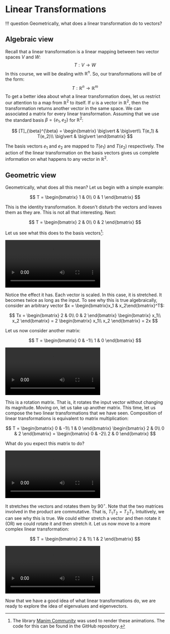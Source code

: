 # Linear Transformations

!!! question
	Geometrically, what does a linear transformation do to vectors?



## Algebraic view

Recall that a linear transformation is a linear mapping between two vector spaces $V$ and $W$:
$$
T: V \rightarrow W
$$
In this course, we will be dealing with $\mathbb{R}^n$. So, our transformations will be of the form:
$$
T: \mathbb{R}^n \rightarrow \mathbb{R}^m
$$
To get a better idea about what a linear transformation does, let us restrict our attention to a map from $\mathbb{R}^{2}$ to itself. If $u$ is a vector in $\mathbb{R}^{2}$, then the transformation returns another vector in the same space. We can associated a matrix for every linear transformation. Assuming that we use the standard basis $\beta = \{e_1, e_2\}$ for $\mathbb{R}^2$:


$$
[T]_{\beta}^{\beta} = \begin{bmatrix}
\big\vert & \big\vert\\
T(e_1) & T(e_2)\\
\big\vert & \big\vert
\end{bmatrix}
$$


The basis vectors $e_1$ and $e_2$ are mapped to $T(e_1)$ and $T(e_2)$ respectively. The action of the linear transformation on the basis vectors gives us complete information on what happens to any vector in $\mathbb{R}^{2}$.



## Geometric view

 Geometrically, what does all this mean? Let us begin with a simple example:



$$
T = \begin{bmatrix}
1 & 0\\
0 & 1
\end{bmatrix}
$$



This is the identity transformation. It doesn't disturb the vectors and leaves them as they are. This is not all that interesting. Next:



$$
T = \begin{bmatrix}
2 & 0\\
0 & 2
\end{bmatrix}
$$



Let us see what this does to the basis vectors[^1]:



![type:video](../assets/videos/mat_1.mp4)



Notice the effect it has. Each vector is scaled. In this case, it is stretched. It becomes twice as long as the input. To see why this is true algebraically, consider an arbitrary vector $x = \begin{bmatrix}x_1 & x_2\end{bmatrix}^T$:


$$
Tx = \begin{bmatrix}
2 & 0\\
0 & 2
\end{bmatrix} \begin{bmatrix}
x_1\\
x_2
\end{bmatrix} = 2 \begin{bmatrix}
x_1\\
x_2
\end{bmatrix} = 2x
$$


Let us now consider another matrix:


$$
T = \begin{bmatrix}
0 & -1\\
1 & 0
\end{bmatrix}
$$


![type:video](../assets/videos/mat_2.mp4)



This is a rotation matrix. That is, it rotates the input vector without changing its magnitude. Moving on, let us take up another matrix. This time, let us compose the two linear transformations that we have seen. Composition of linear transformations is equivalent to matrix multiplication:




$$
T = \begin{bmatrix}
0 & -1\\
1 & 0
\end{bmatrix} \begin{bmatrix}
2 & 0\\
0 & 2
\end{bmatrix} = \begin{bmatrix}
0 & -2\\
2 & 0
\end{bmatrix}
$$


What do you expect this matrix to do?



![type:video](../assets/videos/mat_3.mp4)



It stretches the vectors and rotates them by $90^{\circ}$. Note that the two matrices involved in the product are commutative. That is, $T_1 T_2 = T_2 T_1$. Intuitively, we can see why this is true. We could either stretch a vector and then rotate it (OR) we could rotate it and then stretch it. Let us now move to a more complex linear transformation:




$$
T = \begin{bmatrix}
2 & 1\\
1 & 2
\end{bmatrix}
$$




![type:video](../assets/videos/mat_4.mp4)



Now that we have a good idea of what linear transformations do, we are ready to explore the idea of eigenvalues and eigenvectors.

[^1]: The library [Manim Community](https://www.manim.community/) was used to render these animations. The code for this can be found in the GitHub repository.

